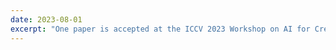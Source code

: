```yaml
---
date: 2023-08-01
excerpt: "One paper is accepted at the ICCV 2023 Workshop on AI for Creative Video Editing and Understanding."
---
```


